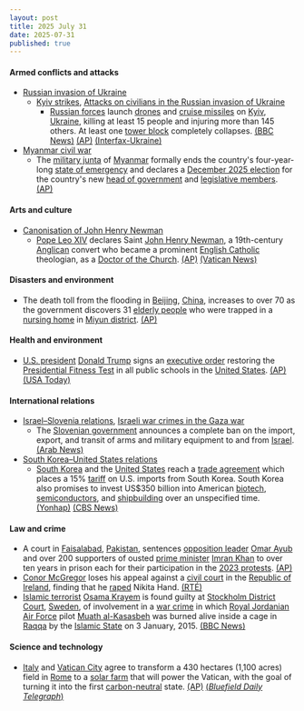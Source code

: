 ```yaml
---
layout: post
title: 2025 July 31
date: 2025-07-31
published: true
---
```



#### Armed conflicts and attacks

* [Russian invasion of Ukraine](https://en.wikipedia.org/wiki/Russian_invasion_of_Ukraine "Russian invasion of Ukraine")
  * [Kyiv strikes](https://en.wikipedia.org/wiki/Kyiv_strikes_%282022%E2%80%93present%29 "Kyiv strikes (2022–present)"), [Attacks on civilians in the Russian invasion of Ukraine](https://en.wikipedia.org/wiki/Attacks_on_civilians_in_the_Russian_invasion_of_Ukraine "Attacks on civilians in the Russian invasion of Ukraine")
    * [Russian forces](https://en.wikipedia.org/wiki/Russian_Armed_Forces "Russian Armed Forces") launch [drones](https://en.wikipedia.org/wiki/Drone_warfare "Drone warfare") and [cruise missiles](https://en.wikipedia.org/wiki/Cruise_missiles "Cruise missiles") on [Kyiv](https://en.wikipedia.org/wiki/Kyiv "Kyiv"), [Ukraine](https://en.wikipedia.org/wiki/Ukraine "Ukraine"), killing at least 15 people and injuring more than 145 others. At least one [tower block](https://en.wikipedia.org/wiki/Tower_block "Tower block") completely collapses. [(BBC News)](https://www.bbc.com/news/articles/ce930z8g9mvo) [(AP)](https://apnews.com/article/russia-ukraine-war-kyiv-attack-76b7e62e44e79a6475c84ce9aaf0fbf2) [(Interfax-Ukraine)](https://en.interfax.com.ua/news/general/1092193.html)
* [Myanmar civil war](https://en.wikipedia.org/wiki/Myanmar_civil_war_%282021%E2%80%93present%29 "Myanmar civil war (2021–present)")
  * The [military junta](https://en.wikipedia.org/wiki/State_Administration_Council "State Administration Council") of [Myanmar](https://en.wikipedia.org/wiki/Myanmar "Myanmar") formally ends the country's four-year-long [state of emergency](https://en.wikipedia.org/wiki/State_of_emergency "State of emergency") and declares a [December 2025 election](https://en.wikipedia.org/wiki/Next_Myanmar_general_election "Next Myanmar general election") for the country's new [head of government](https://en.wikipedia.org/wiki/President_of_Myanmar "President of Myanmar") and [legislative members](https://en.wikipedia.org/wiki/Pyidaungsu_Hluttaw "Pyidaungsu Hluttaw"). [(AP)](https://apnews.com/article/myanmar-politics-election-government-min-aung-hlaing-cf6e7ff92cc92a134c9592ad39e62770)

#### Arts and culture

* [Canonisation of John Henry Newman](https://en.wikipedia.org/wiki/Canonisation_of_John_Henry_Newman "Canonisation of John Henry Newman")
  * [Pope Leo XIV](https://en.wikipedia.org/wiki/Pope_Leo_XIV "Pope Leo XIV") declares Saint [John Henry Newman](https://en.wikipedia.org/wiki/John_Henry_Newman "John Henry Newman"), a 19th-century [Anglican](https://en.wikipedia.org/wiki/Anglicanism "Anglicanism") convert who became a prominent [English Catholic](https://en.wikipedia.org/wiki/Catholic_Church_in_England_and_Wales "Catholic Church in England and Wales") theologian, as a [Doctor of the Church](https://en.wikipedia.org/wiki/Doctor_of_the_Church "Doctor of the Church"). [(AP)](https://apnews.com/article/pope-honor-doctor-john-henry-newman-vatican-457b952840a1f979db3c6980ecf0e79e) [(Vatican News)](https://www.vaticannews.va/en/pope/news/2025-07/st-john-henry-newman-set-to-become-newest-doctor-of-the-church.html)

#### Disasters and environment

* The death toll from the flooding in [Beijing](https://en.wikipedia.org/wiki/Beijing "Beijing"), [China](https://en.wikipedia.org/wiki/China "China"), increases to over 70 as the government discovers 31 [elderly people](https://en.wikipedia.org/wiki/Elderly_people "Elderly people") who were trapped in a [nursing home](https://en.wikipedia.org/wiki/Nursing_home "Nursing home") in [Miyun district](https://en.wikipedia.org/wiki/Miyun%2C_Beijing "Miyun, Beijing"). [(AP)](https://apnews.com/article/china-beijing-elderly-care-center-flooding-deaths-58d1a27ff40adcf74c38db3c2ea2c362)

#### Health and environment

* [U.S. president](https://en.wikipedia.org/wiki/President_of_the_United_States "President of the United States") [Donald Trump](https://en.wikipedia.org/wiki/Donald_Trump "Donald Trump") signs an [executive order](https://en.wikipedia.org/wiki/Executive_order "Executive order") restoring the [Presidential Fitness Test](https://en.wikipedia.org/wiki/Presidential_Fitness_Test "Presidential Fitness Test") in all public schools in the [United States](https://en.wikipedia.org/wiki/United_States "United States"). [(AP)](https://apnews.com/article/trump-presidential-fitness-test-schoolchildren-1e0b667df467f767df1cd1388ea29f1c) [(USA Today)](https://eu.usatoday.com/story/news/politics/2025/07/31/trump-push-up-mile-run-test-school-kids/85460411007/)

#### International relations

* [Israel–Slovenia relations](https://en.wikipedia.org/wiki/Israel%E2%80%93Slovenia_relations "Israel–Slovenia relations"), [Israeli war crimes in the Gaza war](https://en.wikipedia.org/wiki/Israeli_war_crimes_in_the_Gaza_war "Israeli war crimes in the Gaza war")
  * The [Slovenian government](https://en.wikipedia.org/wiki/Government_of_Slovenia "Government of Slovenia") announces a complete ban on the import, export, and transit of arms and military equipment to and from [Israel](https://en.wikipedia.org/wiki/Israel "Israel"). [(Arab News)](https://www.arabnews.com/node/2610195/middle-east)
* [South Korea–United States relations](https://en.wikipedia.org/wiki/South_Korea%E2%80%93United_States_relations "South Korea–United States relations")
  * [South Korea](https://en.wikipedia.org/wiki/South_Korea "South Korea") and the [United States](https://en.wikipedia.org/wiki/United_States "United States") reach a [trade agreement](https://en.wikipedia.org/wiki/Trade_agreement "Trade agreement") which places a 15% [tariff](https://en.wikipedia.org/wiki/Tariff "Tariff") on U.S. imports from South Korea. South Korea also promises to invest US$350 billion into American [biotech](https://en.wikipedia.org/wiki/Biotech "Biotech"), [semiconductors](https://en.wikipedia.org/wiki/Semiconductors "Semiconductors"), and [shipbuilding](https://en.wikipedia.org/wiki/Shipbuilding "Shipbuilding") over an unspecified time. [(Yonhap)](https://en.yna.co.kr/view/AEN20250731005052315) [(CBS News)](https://www.cbsnews.com/amp/news/trump-south-korea-tariff-deal/)

#### Law and crime

* A court in [Faisalabad](https://en.wikipedia.org/wiki/Faisalabad "Faisalabad"), [Pakistan](https://en.wikipedia.org/wiki/Pakistan "Pakistan"), sentences [opposition leader](https://en.wikipedia.org/wiki/Leader_of_the_Opposition_%28Pakistan%29 "Leader of the Opposition (Pakistan)") [Omar Ayub](https://en.wikipedia.org/wiki/Omar_Ayub "Omar Ayub") and over 200 supporters of ousted [prime minister](https://en.wikipedia.org/wiki/Prime_Minister_of_Pakistan "Prime Minister of Pakistan") [Imran Khan](https://en.wikipedia.org/wiki/Imran_Khan "Imran Khan") to over ten years in prison each for their participation in the [2023 protests](https://en.wikipedia.org/wiki/2023_Pakistani_protests "2023 Pakistani protests"). [(AP)](https://apnews.com/article/pakistan-convicted-opposition-leader-imran-khan-supporters-4bbdbe63ee06c3eac51539c3b2c704b7)
* [Conor McGregor](https://en.wikipedia.org/wiki/Conor_McGregor "Conor McGregor") loses his appeal against a [civil court](https://en.wikipedia.org/wiki/Civil_law "Civil law") in the [Republic of Ireland](https://en.wikipedia.org/wiki/Republic_of_Ireland "Republic of Ireland"), finding that he [raped](https://en.wikipedia.org/wiki/Rape "Rape") Nikita Hand. [(RTÉ)](https://www.rte.ie/news/courts/2025/0731/1526261-conor-mcgregor-court/)
* [Islamic terrorist](https://en.wikipedia.org/wiki/Islamic_terrorism "Islamic terrorism") [Osama Krayem](https://en.wikipedia.org/wiki/Osama_Krayem "Osama Krayem") is found guilty at [Stockholm District Court](https://en.wikipedia.org/wiki/Stockholm_District_Court "Stockholm District Court"), [Sweden](https://en.wikipedia.org/wiki/Sweden "Sweden"), of involvement in a [war crime](https://en.wikipedia.org/wiki/War_crime "War crime") in which [Royal Jordanian Air Force](https://en.wikipedia.org/wiki/Royal_Jordanian_Air_Force "Royal Jordanian Air Force") pilot [Muath al-Kasasbeh](https://en.wikipedia.org/wiki/Muath_al-Kasasbeh "Muath al-Kasasbeh") was burned alive inside a cage in [Raqqa](https://en.wikipedia.org/wiki/Raqqa "Raqqa") by the [Islamic State](https://en.wikipedia.org/wiki/Islamic_State "Islamic State") on 3 January, 2015. [(BBC News)](https://www.bbc.co.uk/news/articles/czd04nn7q75o)

#### Science and technology

* [Italy](https://en.wikipedia.org/wiki/Italy "Italy") and [Vatican City](https://en.wikipedia.org/wiki/Vatican_City "Vatican City") agree to transform a 430 hectares (1,100 acres) field in [Rome](https://en.wikipedia.org/wiki/Rome "Rome") to a [solar farm](https://en.wikipedia.org/wiki/Solar_farm "Solar farm") that will power the Vatican, with the goal of turning it into the first [carbon-neutral](https://en.wikipedia.org/wiki/Carbon-neutral "Carbon-neutral") state. [(AP)](https://apnews.com/article/vatican-solar-farm-108aa7efecf0d094a5b00e25b6a7c737) [(*Bluefield Daily Telegraph*)](https://www.bdtonline.com/news/nation_world/vatican-strikes-a-solar-deal-that-aims-to-make-it-the-world-s-first-carbon/article_b74a4fc3-cae1-5559-8218-638fb25ea642.html)
